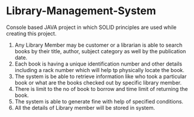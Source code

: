 # Library-Management-System
Console based JAVA project in which SOLID principles are used while creating this project.

1. Any Library Member may be customer or a librarian is able to search books by their title, author, subject category as well by the publication date.
2. Each book is having a unique identification number and other details including a rack number which will help tp physically locate the book.
3. The system is be able to retrieve information like who took a particular book or what are the books checked out by specific library member. 
4. There is limit to the no of book to borrow and time limit of returning the book.
5. The system is able to generate fine with help of specified conditions.
6. All the details of Library member will be stored in system.
